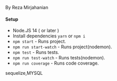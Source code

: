 By Reza Mirjahanian

#### Setup

- Node.JS 14 ( or later )
- Install dependencies `yarn` or `npm i`
- `npm start` - Runs project.
- `npm run start-watch` - Runs project(nodemon).
- `npm test` - Runs tests.
- `npm run test-watch` - Runs tests(nodemon).
- `npm run coverage` - Runs code coverage.

sequelize,MYSQL
